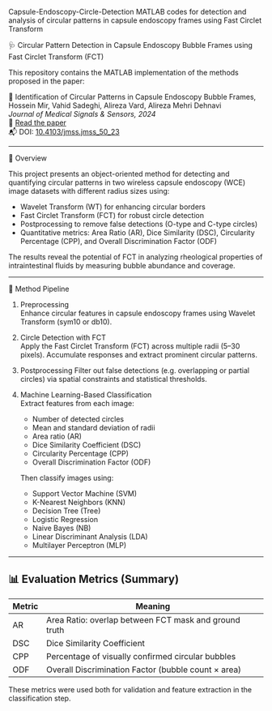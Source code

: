  Capsule-Endoscopy-Circle-Detection
MATLAB codes for detection and analysis of circular patterns in capsule endoscopy frames using Fast Circlet Transform

 🩺 Circular Pattern Detection in Capsule Endoscopy Bubble Frames using Fast Circlet Transform (FCT)

This repository contains the MATLAB implementation of the methods proposed in the paper:

📄 Identification of Circular Patterns in Capsule Endoscopy Bubble Frames,  
Hossein Mir, Vahid Sadeghi, Alireza Vard, Alireza Mehri Dehnavi  
*Journal of Medical Signals & Sensors, 2024*  
🔗 [Read the paper](https://journals.lww.com/jmss/fulltext/2024/07020/identification_of_circular_patterns_in_capsule.3.aspx)  
📬 DOI: [10.4103/jmss.jmss_50_23](https://doi.org/10.4103/jmss.jmss_50_23)

---

🧠 Overview

This project presents an object-oriented method for detecting and quantifying circular patterns in two wireless capsule endoscopy (WCE) image datasets with different radius sizes using:

- Wavelet Transform (WT) for enhancing circular borders
- Fast Circlet Transform (FCT) for robust circle detection
- Postprocessing to remove false detections (O-type and C-type circles)
- Quantitative metrics: Area Ratio (AR), Dice Similarity (DSC), Circularity Percentage (CPP), and Overall Discrimination Factor (ODF)

The results reveal the potential of FCT in analyzing rheological properties of intraintestinal fluids by measuring bubble abundance and coverage.

---

🧪 Method Pipeline

1. Preprocessing  
   Enhance circular features in capsule endoscopy frames using Wavelet Transform (sym10 or db10).

2. Circle Detection with FCT  
   Apply the Fast Circlet Transform (FCT) across multiple radii (5–30 pixels). Accumulate responses and extract prominent circular patterns.

3. Postprocessing 
   Filter out false detections (e.g. overlapping or partial circles) via spatial constraints and statistical thresholds.

4. Machine Learning-Based Classification  
   Extract features from each image:
   - Number of detected circles
   - Mean and standard deviation of radii
   - Area ratio (AR)
   - Dice Similarity Coefficient (DSC)
   - Circularity Percentage (CPP)
   - Overall Discrimination Factor (ODF)

   Then classify images using:
   - Support Vector Machine (SVM)
   - K-Nearest Neighbors (KNN)
   - Decision Tree (Tree)
   - Logistic Regression
   - Naive Bayes (NB)
   - Linear Discriminant Analysis (LDA)
   - Multilayer Perceptron (MLP)
---


## 📊 Evaluation Metrics (Summary)

| Metric | Meaning |
|--------|---------|
| AR  | Area Ratio: overlap between FCT mask and ground truth |
| DSC | Dice Similarity Coefficient |
| CPP | Percentage of visually confirmed circular bubbles |
| ODF | Overall Discrimination Factor (bubble count × area) |

These metrics were used both for validation and feature extraction in the classification step.


